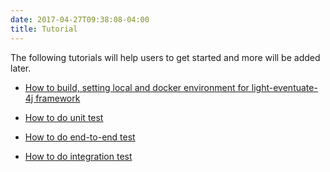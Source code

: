 ```yaml
---
date: 2017-04-27T09:38:08-04:00
title: Tutorial
---
```



The following tutorials will help users to get started and more will be added later.

* [How to build, setting local and docker environment for light-eventuate-4j framework](https://networknt.github.io/light-eventuate-4j/tutorial/setup/)

* [How to do unit test](https://networknt.github.io/light-eventuate-4j/tutorial/unit-test/)

* [How to do end-to-end test](https://networknt.github.io/light-eventuate-4j/tutorial/end-to-end-test/)

* [How to do integration test](https://networknt.github.io/light-eventuate-4j/tutorial/integration-test/)
